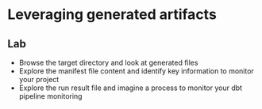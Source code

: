<!-- .slide: class="exercice" -->

# Leveraging generated artifacts

## Lab

- Browse the target directory and look at generated files
- Explore the manifest file content and identify key information to monitor your project
- Explore the run result file and imagine a process to monitor your dbt pipeline monitoring
